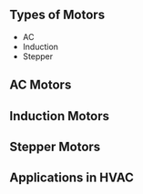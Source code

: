 
## Types of Motors

- AC
- Induction
- Stepper

## AC Motors

## Induction Motors

## Stepper Motors

## Applications in HVAC

